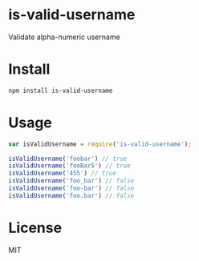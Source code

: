 # is-valid-username

Validate alpha-numeric username

# Install

```bash
npm install is-valid-username
```

# Usage

```javascript
var isValidUsername = require('is-valid-username');

isValidUsername('foobar') // true
isValidUsername('fooBar5') // true
isValidUsername('455') // true
isValidUsername('foo_bar') // false
isValidUsername('foo-bar') // false
isValidUsername('foo.bar') // false
```

# License

MIT
